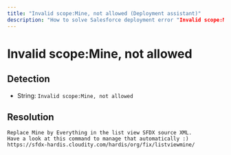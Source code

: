 ```yaml
---
title: "Invalid scope:Mine, not allowed (Deployment assistant)"
description: "How to solve Salesforce deployment error "Invalid scope:Mine, not allowed""
---
```

<!-- markdownlint-disable MD013 -->
# Invalid scope:Mine, not allowed

## Detection

- String: `Invalid scope:Mine, not allowed`

## Resolution

```shell
Replace Mine by Everything in the list view SFDX source XML.
Have a look at this command to manage that automatically :)
https://sfdx-hardis.cloudity.com/hardis/org/fix/listviewmine/ 

```
